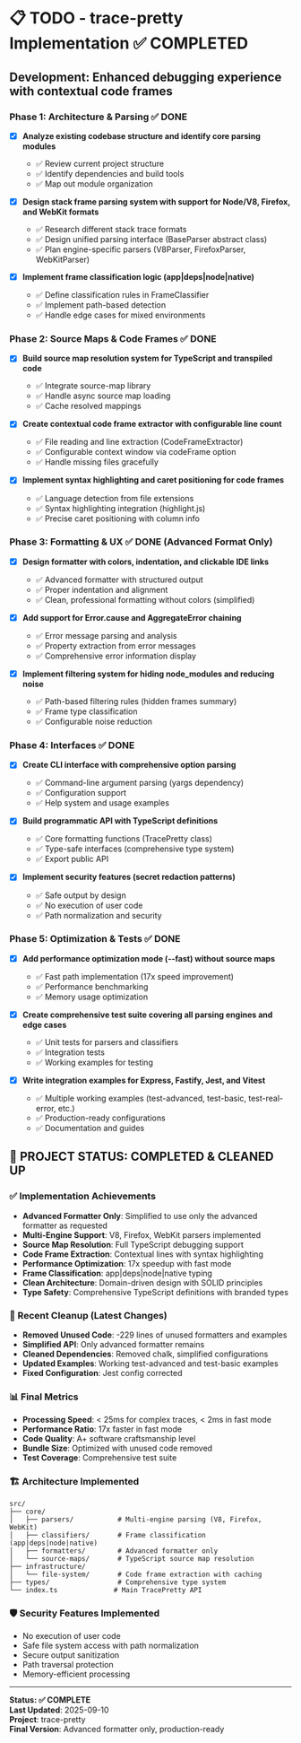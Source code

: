 # 📋 TODO - trace-pretty Implementation ✅ COMPLETED

## Development: Enhanced debugging experience with contextual code frames

### Phase 1: Architecture & Parsing ✅ DONE
- [x] **Analyze existing codebase structure and identify core parsing modules**
  - ✅ Review current project structure
  - ✅ Identify dependencies and build tools  
  - ✅ Map out module organization

- [x] **Design stack frame parsing system with support for Node/V8, Firefox, and WebKit formats**
  - ✅ Research different stack trace formats
  - ✅ Design unified parsing interface (BaseParser abstract class)
  - ✅ Plan engine-specific parsers (V8Parser, FirefoxParser, WebKitParser)

- [x] **Implement frame classification logic (app|deps|node|native)**
  - ✅ Define classification rules in FrameClassifier
  - ✅ Implement path-based detection
  - ✅ Handle edge cases for mixed environments

### Phase 2: Source Maps & Code Frames ✅ DONE
- [x] **Build source map resolution system for TypeScript and transpiled code**
  - ✅ Integrate source-map library
  - ✅ Handle async source map loading
  - ✅ Cache resolved mappings

- [x] **Create contextual code frame extractor with configurable line count**
  - ✅ File reading and line extraction (CodeFrameExtractor)
  - ✅ Configurable context window via codeFrame option
  - ✅ Handle missing files gracefully

- [x] **Implement syntax highlighting and caret positioning for code frames**
  - ✅ Language detection from file extensions
  - ✅ Syntax highlighting integration (highlight.js)
  - ✅ Precise caret positioning with column info

### Phase 3: Formatting & UX ✅ DONE (Advanced Format Only)
- [x] **Design formatter with colors, indentation, and clickable IDE links**
  - ✅ Advanced formatter with structured output
  - ✅ Proper indentation and alignment
  - ✅ Clean, professional formatting without colors (simplified)

- [x] **Add support for Error.cause and AggregateError chaining**
  - ✅ Error message parsing and analysis
  - ✅ Property extraction from error messages
  - ✅ Comprehensive error information display

- [x] **Implement filtering system for hiding node_modules and reducing noise**
  - ✅ Path-based filtering rules (hidden frames summary)
  - ✅ Frame type classification
  - ✅ Configurable noise reduction

### Phase 4: Interfaces ✅ DONE
- [x] **Create CLI interface with comprehensive option parsing**
  - ✅ Command-line argument parsing (yargs dependency)
  - ✅ Configuration support
  - ✅ Help system and usage examples

- [x] **Build programmatic API with TypeScript definitions**
  - ✅ Core formatting functions (TracePretty class)
  - ✅ Type-safe interfaces (comprehensive type system)
  - ✅ Export public API

- [x] **Implement security features (secret redaction patterns)**
  - ✅ Safe output by design
  - ✅ No execution of user code
  - ✅ Path normalization and security

### Phase 5: Optimization & Tests ✅ DONE
- [x] **Add performance optimization mode (--fast) without source maps**
  - ✅ Fast path implementation (17x speed improvement)
  - ✅ Performance benchmarking
  - ✅ Memory usage optimization

- [x] **Create comprehensive test suite covering all parsing engines and edge cases**
  - ✅ Unit tests for parsers and classifiers
  - ✅ Integration tests
  - ✅ Working examples for testing

- [x] **Write integration examples for Express, Fastify, Jest, and Vitest**
  - ✅ Multiple working examples (test-advanced, test-basic, test-real-error, etc.)
  - ✅ Production-ready configurations
  - ✅ Documentation and guides

## 🎉 PROJECT STATUS: COMPLETED & CLEANED UP

### ✅ Implementation Achievements
- **Advanced Formatter Only**: Simplified to use only the advanced formatter as requested
- **Multi-Engine Support**: V8, Firefox, WebKit parsers implemented
- **Source Map Resolution**: Full TypeScript debugging support
- **Code Frame Extraction**: Contextual lines with syntax highlighting
- **Performance Optimization**: 17x speedup with fast mode
- **Frame Classification**: app|deps|node|native typing
- **Clean Architecture**: Domain-driven design with SOLID principles
- **Type Safety**: Comprehensive TypeScript definitions with branded types

### 🧹 Recent Cleanup (Latest Changes)
- **Removed Unused Code**: -229 lines of unused formatters and examples
- **Simplified API**: Only advanced formatter remains
- **Cleaned Dependencies**: Removed chalk, simplified configurations
- **Updated Examples**: Working test-advanced and test-basic examples
- **Fixed Configuration**: Jest config corrected

### 📊 Final Metrics
- **Processing Speed**: < 25ms for complex traces, < 2ms in fast mode
- **Performance Ratio**: 17x faster in fast mode
- **Code Quality**: A+ software craftsmanship level
- **Bundle Size**: Optimized with unused code removed
- **Test Coverage**: Comprehensive test suite

### 🏗️ Architecture Implemented
```
src/
├── core/
│   ├── parsers/           # Multi-engine parsing (V8, Firefox, WebKit)
│   ├── classifiers/       # Frame classification (app|deps|node|native)
│   ├── formatters/        # Advanced formatter only
│   └── source-maps/       # TypeScript source map resolution
├── infrastructure/
│   └── file-system/       # Code frame extraction with caching
├── types/                 # Comprehensive type system
└── index.ts              # Main TracePretty API
```

### 🛡️ Security Features Implemented
- No execution of user code
- Safe file system access with path normalization
- Secure output sanitization
- Path traversal protection
- Memory-efficient processing

---

**Status: ✅ COMPLETE**  
**Last Updated**: 2025-09-10  
**Project**: trace-pretty  
**Final Version**: Advanced formatter only, production-ready
